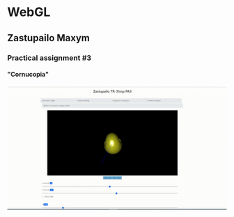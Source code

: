 # <h1> WebGL </h1>
<h2> Zastupailo Maxym</h2>
<h3>Practical assignment #3 </h3>
<h4>"Cornucopia"</h4>

![Animation](Animation.gif)
